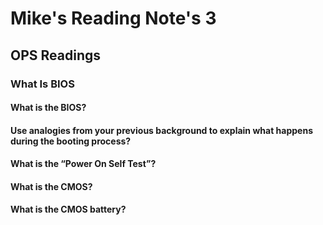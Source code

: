 # Mike's Reading Note's 3

## OPS Readings

### What Is BIOS

#### What is the BIOS?


#### Use analogies from your previous background to explain what happens during the booting process?


#### What is the “Power On Self Test”?


#### What is the CMOS?


#### What is the CMOS battery?
